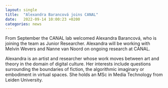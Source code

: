 ```yaml
---
layout: single
title:  "Alexandra Barancová joins CANAL"
date:   2022-09-14 10:00:23 +0200
categories: news
---
```


From September the CANAL lab welcomed Alexandra Barancová, who is joining the team as Junior Researcher. Alexandra will be working with Melvin Wevers and Nanne van Noord on ongoing research at CANAL.

Alexandra is an artist and researcher whose work moves between art and theory in the domain of digital culture. Her interests include questions surrounding the boundaries of fiction, the algorithmic imaginary or embodiment in virtual spaces. She holds an MSc in Media Technology from Leiden University. 
